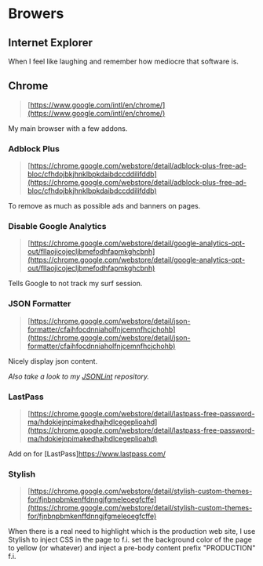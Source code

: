 # Browers

## Internet Explorer

When I feel like laughing and remember how mediocre that software is.

## Chrome

> [https://www.google.com/intl/en/chrome/](https://www.google.com/intl/en/chrome/)

My main browser with a few addons.

### Adblock Plus

> [https://chrome.google.com/webstore/detail/adblock-plus-free-ad-bloc/cfhdojbkjhnklbpkdaibdccddilifddb](https://chrome.google.com/webstore/detail/adblock-plus-free-ad-bloc/cfhdojbkjhnklbpkdaibdccddilifddb)

To remove as much as possible ads and banners on pages.

### Disable Google Analytics

> [https://chrome.google.com/webstore/detail/google-analytics-opt-out/fllaojicojecljbmefodhfapmkghcbnh](https://chrome.google.com/webstore/detail/google-analytics-opt-out/fllaojicojecljbmefodhfapmkghcbnh)

Tells Google to not track my surf session.

### JSON Formatter

> [https://chrome.google.com/webstore/detail/json-formatter/cfaihfocdnniaholfnjcemnfhcjchohb](https://chrome.google.com/webstore/detail/json-formatter/cfaihfocdnniaholfnjcemnfhcjchohb)

Nicely display json content.

*Also take a look to my [JSONLint](https://github.com/cavo789/jsonlint) repository.*

### LastPass

> [https://chrome.google.com/webstore/detail/lastpass-free-password-ma/hdokiejnpimakedhajhdlcegeplioahd](https://chrome.google.com/webstore/detail/lastpass-free-password-ma/hdokiejnpimakedhajhdlcegeplioahd)

Add on for [LastPass]https://www.lastpass.com/

### Stylish

> [https://chrome.google.com/webstore/detail/stylish-custom-themes-for/fjnbnpbmkenffdnngjfgmeleoegfcffe](https://chrome.google.com/webstore/detail/stylish-custom-themes-for/fjnbnpbmkenffdnngjfgmeleoegfcffe)

When there is a real need to highlight which is the production web site, I use Stylish to inject CSS in the page to f.i. set the background color of the page to yellow (or whatever) and inject a pre-body content prefix "PRODUCTION" f.i.
